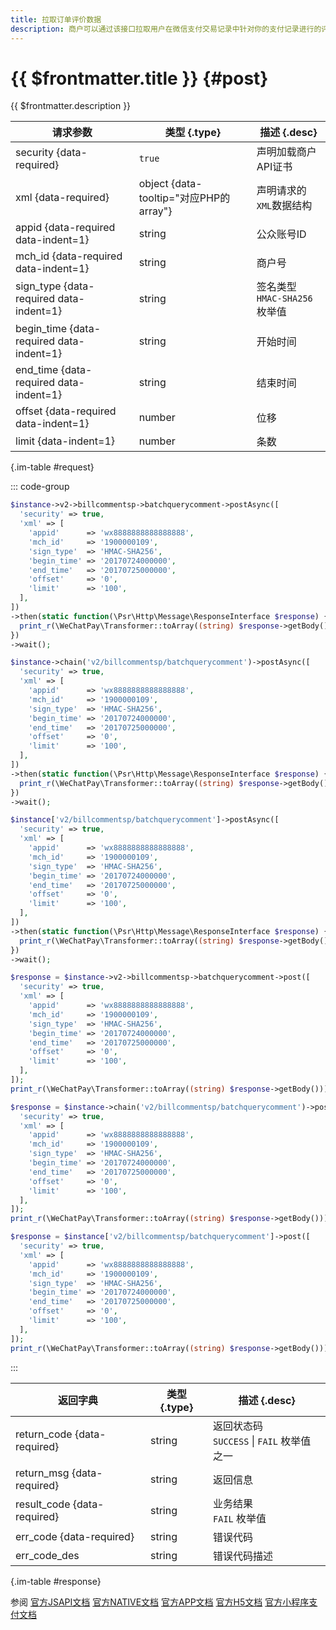 ```yaml
---
title: 拉取订单评价数据
description: 商户可以通过该接口拉取用户在微信支付交易记录中针对你的支付记录进行的评价内容。商户可结合商户系统逻辑对该内容数据进行存储、分析、展示、客服回访以及其他使用。如商户业务对评价内容有依赖，可主动引导用户进入微信支付交易记录进行评价。
---
```


# {{ $frontmatter.title }} {#post}

{{ $frontmatter.description }}

| 请求参数 | 类型 {.type} | 描述 {.desc}
| --- | --- | ---
| security {data-required} | `true` | 声明加载商户API证书
| xml {data-required} | object {data-tooltip="对应PHP的array"} | 声明请求的`XML`数据结构
| appid {data-required data-indent=1} | string | 公众账号ID
| mch_id {data-required data-indent=1} | string | 商户号
| sign_type {data-required data-indent=1} | string | 签名类型<br/>`HMAC-SHA256` 枚举值
| begin_time {data-required data-indent=1} | string | 开始时间
| end_time {data-required data-indent=1} | string | 结束时间
| offset {data-required data-indent=1} | number | 位移
| limit {data-indent=1} | number | 条数

{.im-table #request}

::: code-group

```php [异步纯链式]
$instance->v2->billcommentsp->batchquerycomment->postAsync([
  'security' => true,
  'xml' => [
    'appid'      => 'wx8888888888888888',
    'mch_id'     => '1900000109',
    'sign_type'  => 'HMAC-SHA256',
    'begin_time' => '20170724000000',
    'end_time'   => '20170725000000',
    'offset'     => '0',
    'limit'      => '100',
  ],
])
->then(static function(\Psr\Http\Message\ResponseInterface $response) {
  print_r(\WeChatPay\Transformer::toArray((string) $response->getBody()));
})
->wait();
```

```php [异步声明式]
$instance->chain('v2/billcommentsp/batchquerycomment')->postAsync([
  'security' => true,
  'xml' => [
    'appid'      => 'wx8888888888888888',
    'mch_id'     => '1900000109',
    'sign_type'  => 'HMAC-SHA256',
    'begin_time' => '20170724000000',
    'end_time'   => '20170725000000',
    'offset'     => '0',
    'limit'      => '100',
  ],
])
->then(static function(\Psr\Http\Message\ResponseInterface $response) {
  print_r(\WeChatPay\Transformer::toArray((string) $response->getBody()));
})
->wait();
```

```php [异步属性式]
$instance['v2/billcommentsp/batchquerycomment']->postAsync([
  'security' => true,
  'xml' => [
    'appid'      => 'wx8888888888888888',
    'mch_id'     => '1900000109',
    'sign_type'  => 'HMAC-SHA256',
    'begin_time' => '20170724000000',
    'end_time'   => '20170725000000',
    'offset'     => '0',
    'limit'      => '100',
  ],
])
->then(static function(\Psr\Http\Message\ResponseInterface $response) {
  print_r(\WeChatPay\Transformer::toArray((string) $response->getBody()));
})
->wait();
```

```php [同步纯链式]
$response = $instance->v2->billcommentsp->batchquerycomment->post([
  'security' => true,
  'xml' => [
    'appid'      => 'wx8888888888888888',
    'mch_id'     => '1900000109',
    'sign_type'  => 'HMAC-SHA256',
    'begin_time' => '20170724000000',
    'end_time'   => '20170725000000',
    'offset'     => '0',
    'limit'      => '100',
  ],
]);
print_r(\WeChatPay\Transformer::toArray((string) $response->getBody()));
```

```php [同步声明式]
$response = $instance->chain('v2/billcommentsp/batchquerycomment')->post([
  'security' => true,
  'xml' => [
    'appid'      => 'wx8888888888888888',
    'mch_id'     => '1900000109',
    'sign_type'  => 'HMAC-SHA256',
    'begin_time' => '20170724000000',
    'end_time'   => '20170725000000',
    'offset'     => '0',
    'limit'      => '100',
  ],
]);
print_r(\WeChatPay\Transformer::toArray((string) $response->getBody()));
```

```php [同步属性式]
$response = $instance['v2/billcommentsp/batchquerycomment']->post([
  'security' => true,
  'xml' => [
    'appid'      => 'wx8888888888888888',
    'mch_id'     => '1900000109',
    'sign_type'  => 'HMAC-SHA256',
    'begin_time' => '20170724000000',
    'end_time'   => '20170725000000',
    'offset'     => '0',
    'limit'      => '100',
  ],
]);
print_r(\WeChatPay\Transformer::toArray((string) $response->getBody()));
```

:::

| 返回字典 | 类型 {.type} | 描述 {.desc}
| --- | --- | ---
| return_code {data-required} | string | 返回状态码<br/>`SUCCESS` \| `FAIL` 枚举值之一
| return_msg {data-required} | string | 返回信息
| result_code {data-required} | string | 业务结果<br/>`FAIL` 枚举值
| err_code {data-required} | string | 错误代码
| err_code_des | string | 错误代码描述

{.im-table #response}

参阅 [官方JSAPI文档](https://pay.weixin.qq.com/wiki/doc/api/jsapi.php?chapter=9_17&index=11) [官方NATIVE文档](https://pay.weixin.qq.com/wiki/doc/api/native.php?chapter=9_17&index=11) [官方APP文档](https://pay.weixin.qq.com/wiki/doc/api/app/app.php?chapter=9_99&index=12) [官方H5文档](https://pay.weixin.qq.com/wiki/doc/api/H5.php?chapter=9_17&index=11) [官方小程序支付文档](https://pay.weixin.qq.com/wiki/doc/api/wxa/wxa_api.php?chapter=9_17&index=11)
